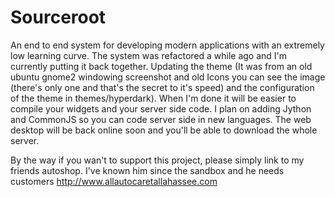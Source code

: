 # Sourceroot
An end to end system for developing modern applications with an extremely low learning curve. The system was refactored a while ago and I'm currently putting it back together. Updating the theme (It was from an old ubuntu gnome2 windowing screenshot and old Icons you can see the image (there's only one and that's the secret to it's speed) and the configuration of the theme in themes/hyperdark). When I'm done it will be easier to compile your widgets and your server side code. I plan on adding Jython and CommonJS so you can code server side in new languages. The web desktop will be back online soon and you'll be able to download the whole server.  

By the way if you wan't to support this project, please simply link to my friends autoshop. I've known him since the sandbox and he needs customers http://www.allautocaretallahassee.com 
